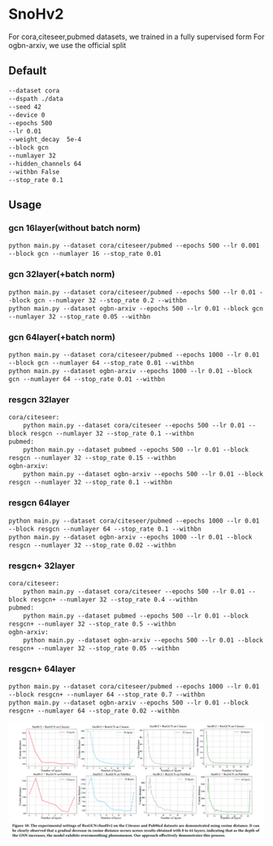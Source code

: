 # SnoHv2
For cora,citeseer,pubmed datasets, we trained in a fully supervised form
For ogbn-arxiv, we use the official split
## Default 
    --dataset cora
    --dspath ./data
    --seed 42
    --device 0
    --epochs 500
    --lr 0.01
    --weight_decay  5e-4
    --block gcn
    --numlayer 32
    --hidden_channels 64
    --withbn False
    --stop_rate 0.1
## Usage
### gcn 16layer(without batch norm)
	python main.py --dataset cora/citeseer/pubmed --epochs 500 --lr 0.001 --block gcn --numlayer 16 --stop_rate 0.01
### gcn 32layer(+batch norm)
    python main.py --dataset cora/citeseer/pubmed --epochs 500 --lr 0.01 --block gcn --numlayer 32 --stop_rate 0.2 --withbn
    python main.py --dataset ogbn-arxiv --epochs 500 --lr 0.01 --block gcn --numlayer 32 --stop_rate 0.05 --withbn
    
### gcn 64layer(+batch norm)
    python main.py --dataset cora/citeseer/pubmed --epochs 1000 --lr 0.01 --block gcn --numlayer 64 --stop_rate 0.01 --withbn
    python main.py --dataset ogbn-arxiv --epochs 1000 --lr 0.01 --block gcn --numlayer 64 --stop_rate 0.01 --withbn

### resgcn 32layer
    cora/citeseer:
        python main.py --dataset cora/citeseer --epochs 500 --lr 0.01 --block resgcn --numlayer 32 --stop_rate 0.1 --withbn
    pubmed:
        python main.py --dataset pubmed --epochs 500 --lr 0.01 --block resgcn --numlayer 32 --stop_rate 0.15 --withbn
    ogbn-arxiv: 
        python main.py --dataset ogbn-arxiv --epochs 500 --lr 0.01 --block resgcn --numlayer 32 --stop_rate 0.1 --withbn
### resgcn 64layer
    python main.py --dataset cora/citeseer/pubmed --epochs 1000 --lr 0.01 --block resgcn --numlayer 64 --stop_rate 0.1 --withbn
    python main.py --dataset ogbn-arxiv --epochs 1000 --lr 0.01 --block resgcn --numlayer 32 --stop_rate 0.02 --withbn

### resgcn+ 32layer
    cora/citeseer:
        python main.py --dataset cora/citeseer --epochs 500 --lr 0.01 --block resgcn+ --numlayer 32 --stop_rate 0.4 --withbn
    pubmed:
        python main.py --dataset pubmed --epochs 500 --lr 0.01 --block resgcn+ --numlayer 32 --stop_rate 0.5 --withbn
    ogbn-arxiv:
        python main.py --dataset ogbn-arxiv --epochs 500 --lr 0.01 --block resgcn+ --numlayer 32 --stop_rate 0.05 --withbn
### resgcn+ 64layer
    python main.py --dataset cora/citeseer/pubmed --epochs 1000 --lr 0.01 --block resgcn+ --numlayer 64 --stop_rate 0.7 --withbn
    python main.py --dataset ogbn-arxiv --epochs 500 --lr 0.01 --block resgcn+ --numlayer 64 --stop_rate 0.02 --withbn

![fig2](EXPALAIN.jpg)





